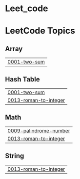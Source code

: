 # Leet_code

<!---LeetCode Topics Start-->
# LeetCode Topics
## Array
|  |
| ------- |
| [0001-two-sum](https://github.com/sarinakavoli/Leet_code/tree/master/0001-two-sum) |
## Hash Table
|  |
| ------- |
| [0001-two-sum](https://github.com/sarinakavoli/Leet_code/tree/master/0001-two-sum) |
| [0013-roman-to-integer](https://github.com/sarinakavoli/Leet_code/tree/master/0013-roman-to-integer) |
## Math
|  |
| ------- |
| [0009-palindrome-number](https://github.com/sarinakavoli/Leet_code/tree/master/0009-palindrome-number) |
| [0013-roman-to-integer](https://github.com/sarinakavoli/Leet_code/tree/master/0013-roman-to-integer) |
## String
|  |
| ------- |
| [0013-roman-to-integer](https://github.com/sarinakavoli/Leet_code/tree/master/0013-roman-to-integer) |
<!---LeetCode Topics End-->